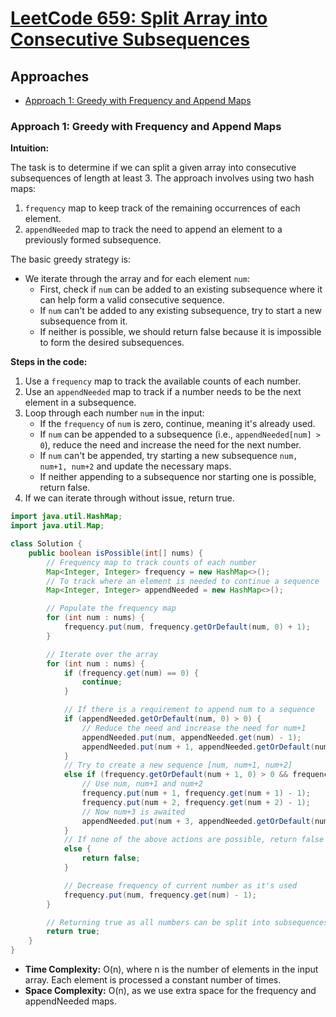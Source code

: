 # [LeetCode 659: Split Array into Consecutive Subsequences](https://leetcode.com/problems/split-array-into-consecutive-subsequences/)

## Approaches
- [Approach 1: Greedy with Frequency and Append Maps](#approach-1-greedy-with-frequency-and-append-maps)

### Approach 1: Greedy with Frequency and Append Maps

**Intuition:**

The task is to determine if we can split a given array into consecutive subsequences of length at least 3. The approach involves using two hash maps:
1. `frequency` map to keep track of the remaining occurrences of each element.
2. `appendNeeded` map to track the need to append an element to a previously formed subsequence.

The basic greedy strategy is:
- We iterate through the array and for each element `num`:
  - First, check if `num` can be added to an existing subsequence where it can help form a valid consecutive sequence.
  - If `num` can't be added to any existing subsequence, try to start a new subsequence from it.
  - If neither is possible, we should return false because it is impossible to form the desired subsequences.

**Steps in the code:**
1. Use a `frequency` map to track the available counts of each number.
2. Use an `appendNeeded` map to track if a number needs to be the next element in a subsequence.
3. Loop through each number `num` in the input:
   - If the `frequency` of `num` is zero, continue, meaning it's already used.
   - If `num` can be appended to a subsequence (i.e., `appendNeeded[num] > 0`), reduce the need and increase the need for the next number.
   - If `num` can't be appended, try starting a new subsequence `num, num+1, num+2` and update the necessary maps.
   - If neither appending to a subsequence nor starting one is possible, return false.
4. If we can iterate through without issue, return true.

```java
import java.util.HashMap;
import java.util.Map;

class Solution {
    public boolean isPossible(int[] nums) {
        // Frequency map to track counts of each number
        Map<Integer, Integer> frequency = new HashMap<>();
        // To track where an element is needed to continue a sequence
        Map<Integer, Integer> appendNeeded = new HashMap<>();

        // Populate the frequency map
        for (int num : nums) {
            frequency.put(num, frequency.getOrDefault(num, 0) + 1);
        }

        // Iterate over the array
        for (int num : nums) {
            if (frequency.get(num) == 0) {
                continue;
            }

            // If there is a requirement to append num to a sequence
            if (appendNeeded.getOrDefault(num, 0) > 0) {
                // Reduce the need and increase the need for num+1
                appendNeeded.put(num, appendNeeded.get(num) - 1);
                appendNeeded.put(num + 1, appendNeeded.getOrDefault(num + 1, 0) + 1);
            }
            // Try to create a new sequence [num, num+1, num+2]
            else if (frequency.getOrDefault(num + 1, 0) > 0 && frequency.getOrDefault(num + 2, 0) > 0) {
                // Use num, num+1 and num+2
                frequency.put(num + 1, frequency.get(num + 1) - 1);
                frequency.put(num + 2, frequency.get(num + 2) - 1);
                // Now num+3 is awaited
                appendNeeded.put(num + 3, appendNeeded.getOrDefault(num + 3, 0) + 1);
            }
            // If none of the above actions are possible, return false
            else {
                return false;
            }

            // Decrease frequency of current number as it's used
            frequency.put(num, frequency.get(num) - 1);
        }

        // Returning true as all numbers can be split into subsequences
        return true;
    }
}
```

- **Time Complexity:** O(n), where n is the number of elements in the input array. Each element is processed a constant number of times.
- **Space Complexity:** O(n), as we use extra space for the frequency and appendNeeded maps.

